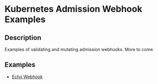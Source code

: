 # Kubernetes Admission Webhook Examples
## Description
Examples of validating and mutating admission webhooks. More to come

## Examples
* [Echo Webhook](https://github.com/cvgw/k8s_admission_webhooks/tree/master/echo_webhook)
